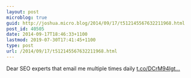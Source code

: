 ```yaml
---
layout: post
microblog: true
guid: http://joshua.micro.blog/2014/09/17/t512145567632211968.html
post_id: 40505
date: 2014-09-17T18:46:33+1100
lastmod: 2019-07-30T17:41:45+1100
type: post
url: /2014/09/17/t512145567632211968.html
---
```

Dear SEO experts that email me multiple times daily [t.co/DCrM94Igt...](http://t.co/DCrM94Igtf)
